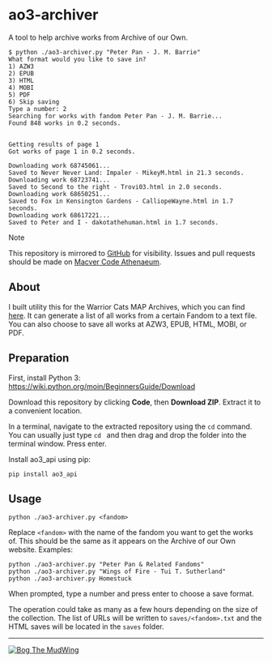 # ao3-archiver

A tool to help archive works from Archive of our Own.

```
$ python ./ao3-archiver.py "Peter Pan - J. M. Barrie"
What format would you like to save in?
1) AZW3
2) EPUB
3) HTML
4) MOBI
5) PDF
6) Skip saving
Type a number: 2
Searching for works with fandom Peter Pan - J. M. Barrie...
Found 848 works in 0.2 seconds.


Getting results of page 1
Got works of page 1 in 0.2 seconds.

Downloading work 68745061...
Saved to Never Never Land: Impaler - MikeyM.html in 21.3 seconds.
Downloading work 68723741...
Saved to Second to the right - Trovi03.html in 2.0 seconds.
Downloading work 68650251...
Saved to Fox in Kensington Gardens - CalliopeWayne.html in 1.7 seconds.
Downloading work 68617221...
Saved to Peter and I - dakotathehuman.html in 1.7 seconds.
```

 > [!NOTE]
 > This repository is mirrored to [GitHub](https://github.com/BogTheMudWing/ao3-archiver) for visibility. Issues and pull requests should be made on [Macver Code Athenaeum](https://code.macver.org/Bog/ao3-archiver).

## About

I built utility this for the Warrior Cats MAP Archives, which you can find [here](https://wcmaparchives.macver.org/). It can generate a list of all works from a certain Fandom to a text file. You can also choose to save all works at AZW3, EPUB, HTML, MOBI, or PDF.

## Preparation

First, install Python 3: https://wiki.python.org/moin/BeginnersGuide/Download

Download this repository by clicking **Code**, then **Download ZIP**. Extract it to a convenient location.

In a terminal, navigate to the extracted repository using the `cd` command. You can usually just type `cd ` and then drag and drop the folder into the terminal window. Press enter.

Install ao3_api using pip:

```
pip install ao3_api
```

## Usage

```
python ./ao3-archiver.py <fandom>
```

Replace `<fandom>` with the name of the fandom you want to get the works of. This should be the same as it appears on the Archive of our Own website. Examples:

```
python ./ao3-archiver.py "Peter Pan & Related Fandoms"
python ./ao3-archiver.py "Wings of Fire - Tui T. Sutherland"
python ./ao3-archiver.py Homestuck
```

When prompted, type a number and press enter to choose a save format.

The operation could take as many as a few hours depending on the size of the collection. The list of URLs will be written to `saves/<fandom>.txt` and the HTML saves will be located in the `saves` folder.

---

[![Bog The MudWing](https://blog.macver.org/content/images/2025/07/Stamp-Colored-Small-Shadow.png)](https://blog.macver.org/about-me)
